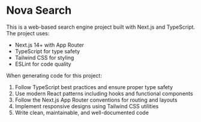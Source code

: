 <!-- Use this file to provide workspace-specific custom instructions to Copilot. For more details, visit https://code.visualstudio.com/docs/copilot/copilot-customization#_use-a-githubcopilotinstructionsmd-file -->

# Nova Search

This is a web-based search engine project built with Next.js and TypeScript. The project uses:
- Next.js 14+ with App Router
- TypeScript for type safety
- Tailwind CSS for styling
- ESLint for code quality

When generating code for this project:
1. Follow TypeScript best practices and ensure proper type safety
2. Use modern React patterns including hooks and functional components
3. Follow the Next.js App Router conventions for routing and layouts
4. Implement responsive designs using Tailwind CSS utilities
5. Write clean, maintainable, and well-documented code
